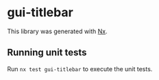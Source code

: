 # gui-titlebar

This library was generated with [Nx](https://nx.dev).

## Running unit tests

Run `nx test gui-titlebar` to execute the unit tests.
